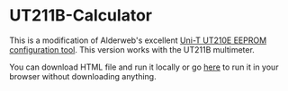 # UT211B-Calculator

This is a modification of Alderweb's excellent [Uni-T UT210E EEPROM configuration tool](https://github.com/adlerweb/UT210E-Calculator). This version works with the UT211B multimeter.

You can download HTML file and run it locally or go [here](https://fartmccalister.github.io/UT211B-Calculator) to run it in your browser without downloading anything.
